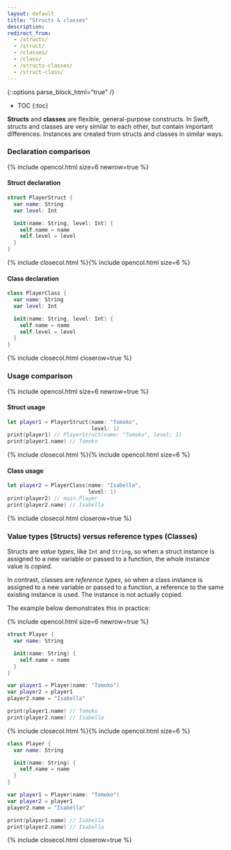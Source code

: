 ```yaml
---
layout: default
title: "Structs & classes"
description: 
redirect_from: 
  - /structs/
  - /struct/
  - /classes/
  - /class/
  - /structs-classes/
  - /struct-class/
---
```

{::options parse_block_html="true" /}

* TOC
{:toc}

**Structs** and **classes** are flexible, general-purpose constructs. In Swift, structs and classes are very similar to each other, but contain important differences. Instances are created from structs and classes in similar ways.

### Declaration comparison

{% include opencol.html size=6 newrow=true %}

#### Struct declaration

```swift
struct PlayerStruct {
  var name: String
  var level: Int

  init(name: String, level: Int) {
    self.name = name
    self.level = level
  }
}
```

{% include closecol.html %}{% include opencol.html size=6 %}

#### Class declaration

```swift
class PlayerClass {
  var name: String
  var level: Int

  init(name: String, level: Int) {
    self.name = name
    self.level = level
  }
}
```

{% include closecol.html closerow=true %}

### Usage comparison

{% include opencol.html size=6 newrow=true %}

#### Struct usage

```swift
let player1 = PlayerStruct(name: "Tomoko", 
                           level: 1)
print(player1) // PlayerStruct(name: "Tomoko", level: 1)
print(player1.name) // Tomoko
```

{% include closecol.html %}{% include opencol.html size=6 %}

#### Class usage

```swift
let player2 = PlayerClass(name: "Isabella", 
                          level: 1)
print(player2) // main.Player
print(player2.name) // Isabella
```

{% include closecol.html closerow=true %}

### Value types (Structs) versus reference types (Classes)

Structs are _value types_, like `Int` and `String`, so when a struct instance is assigned to a new variable or passed to a function, the whole instance value is _copied_.

In contrast, classes are _reference types_, so when a class instance is assigned to a new variable or passed to a function, a reference to the same existing instance is used. The instance is not actually copied.

The example below demonstrates this in practice:

{% include opencol.html size=6 newrow=true %}

```swift
struct Player {
  var name: String

  init(name: String) {
    self.name = name
  }
}

var player1 = Player(name: "Tomoko")
var player2 = player1
player2.name = "Isabella"

print(player1.name) // Tomoko
print(player2.name) // Isabella
```

{% include closecol.html %}{% include opencol.html size=6 %}

```swift
class Player {
  var name: String

  init(name: String) {
    self.name = name
  }
}

var player1 = Player(name: "Tomoko")
var player2 = player1
player2.name = "Isabella"

print(player1.name) // Isabella
print(player2.name) // Isabella
```

{% include closecol.html closerow=true %}